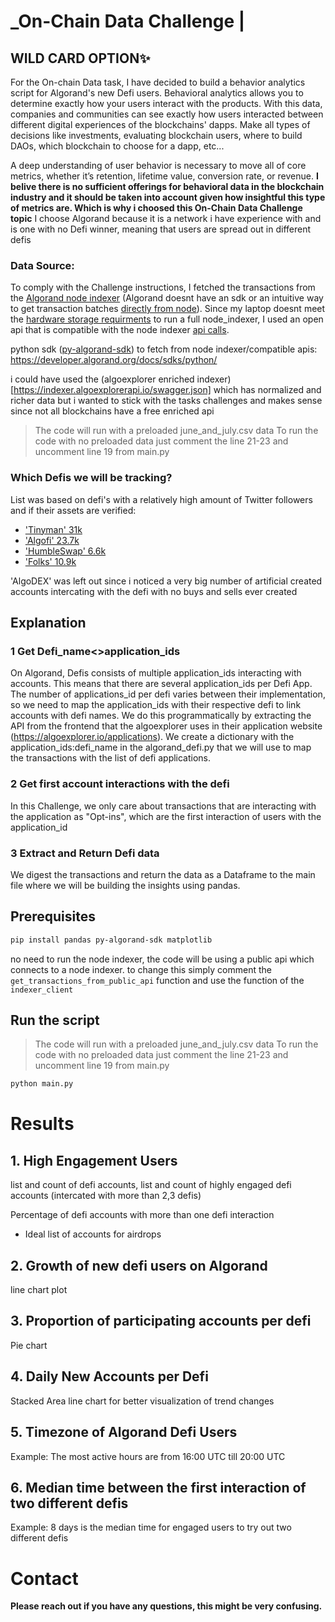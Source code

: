 # _On-Chain Data Challenge | 

## WILD CARD OPTION✨

For the On-chain Data task, I have decided to build a behavior analytics script for Algorand's new Defi users.
Behavioral analytics allows you to determine exactly how your users interact with the products.
With this data, companies and communities can see exactly how users interacted between different digital experiences of the blockchains' dapps. Make all types of decisions like investments, evaluating blockchain users, where to build DAOs, which blockchain to choose for a dapp, etc...

A deep understanding of user behavior is necessary to move all of core metrics, whether it’s retention, lifetime value, conversion rate, or revenue. **I belive there is no sufficient offerings for behavioral data in the blockchain industry and it should be taken into account given how insightful this type of metrics are. Which is why i choosed this On-Chain Data Challenge topic**
I choose Algorand because it is a network i have experience with and is one with no Defi winner, meaning that users are spread out in different defis

### Data Source:

To comply with the Challenge instructions, I fetched the transactions from the [Algorand node indexer](https://developer.algorand.org/docs/run-a-node/setup/indexer/) (Algorand doesnt have an sdk or an intuitive way to get transaction batches [directly from node](https://developer.algorand.org/docs/rest-apis/algod/v2/)). Since my laptop doesnt meet the [hardware storage requirments](https://developer.algoscan.app/) to run a full node_indexer, I used an open api that is compatible with the node indexer [api calls](https://developer.algorand.org/docs/rest-apis/indexer/).

python sdk ([py-algorand-sdk](https://py-algorand-sdk.readthedocs.io/en/latest/)) to fetch from node indexer/compatible apis: https://developer.algorand.org/docs/sdks/python/

i could have used the (algoexplorer enriched indexer)[https://indexer.algoexplorerapi.io/swagger.json] which has normalized and richer data but i wanted to stick with the tasks challenges and makes sense since not all blockchains have a free enriched api

> The code will run with a preloaded june_and_july.csv data
> To run the code with no preloaded data just comment the line 21-23 and uncomment line 19 from main.py

### Which Defis we will be tracking?

List was based on defi's with a relatively high amount of Twitter followers and if their assets are verified:

- ['Tinyman' 31k](https://tinyman.org/)
- ['Algofi' 23.7k](https://algofi.org/)
- ['HumbleSwap' 6.6k](https://app.humble.sh/pool)
- ['Folks' 10.9k](https://folks.finance/)

'AlgoDEX' was left out since i noticed a very big number of artificial created accounts intercating with the defi with no buys and sells ever created

## Explanation

### 1 Get Defi_name<>application_ids

On Algorand, Defis consists of multiple application_ids interacting with accounts. This means that there are several application_ids per Defi App. The number of applications_id per defi varies between their implementation, so we need to map the application_ids with their respective defi to link accounts with defi names. We do this programmatically by extracting the API from the frontend that the algoexplorer uses in their application website (https://algoexplorer.io/applications).
We create a dictionary with the application_ids:defi_name in the algorand_defi.py that we will use to map the transactions with the list of defi applications.

### 2 Get first account interactions with the defi

In this Challenge, we only care about transactions that are interacting with the application as "Opt-ins", which are the first interaction of users with the application_id

### 3 Extract and Return Defi data

We digest the transactions and return the data as a Dataframe to the main file where we will be building the insights using pandas.

## Prerequisites

```bash
pip install pandas py-algorand-sdk matplotlib
```

no need to run the node indexer, the code will be using a public api which connects to a node indexer.
to change this simply comment the `get_transactions_from_public_api` function and use the function of the `indexer_client`

## Run the script

> The code will run with a preloaded june_and_july.csv data
> To run the code with no preloaded data just comment the line 21-23 and uncomment line 19 from main.py

```bash
python main.py
```

# Results

## 1. High Engagement Users

list and count of defi accounts,
list and count of highly engaged defi accounts (intercated with more than 2,3 defis)

Percentage of defi accounts with more than one defi interaction

- Ideal list of accounts for airdrops

## 2. Growth of new defi users on Algorand

line chart plot

## 3. Proportion of participating accounts per defi

Pie chart

## 4. Daily New Accounts per Defi

Stacked Area line chart for better visualization of trend changes

## 5. Timezone of Algorand Defi Users

Example: The most active hours are from 16:00 UTC till 20:00 UTC

## 6. Median time between the first interaction of two different defis

Example: 8 days is the median time for engaged users to try out two different defis

# Contact

**Please reach out if you have any questions, this might be very confusing.**
